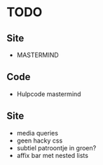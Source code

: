 # TODO

## Site
* MASTERMIND

## Code
* Hulpcode mastermind

## Site
* media queries
* geen hacky css
* subtiel patroontje in groen?
* affix bar met nested lists



